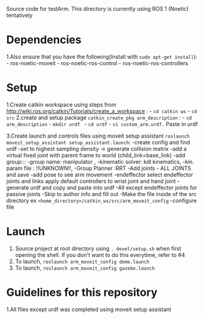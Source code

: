Source code for testArm. This directory is currently using ROS 1 (Noetic) tentatively
# Dependencies
1.Also ensure that you have the following(Install with ```sudo apt-get install```): 
     - ros-noetic-moveit
     - ros-noetic-ros-control 
     - ros-noetic-ros-controllers

# Setup 
1.Create catkin workspace using steps from http://wiki.ros.org/catkin/Tutorials/create_a_workspace :
     - ```cd catkin ws```
     - ```cd src```
2.create and setup package ```catkin_create_pkg arm_description``` :
     - ```cd arm_description```
     - ```mkdir urdf ```
     - ```cd urdf```
     - ```vi custom_arm.urdf.```  Paste in urdf

3.Create launch and controls files using moveit setup assistant ```roslaunch moveit_setup_assistant setup_assistant.launch```:
     -create config and find urdf
     -set to highest sampling density -> generate collision matrix
     -add a virtual fixed joint with parent frame to world (child_link=base_link)
     -add group::: 
          -group name: manipulator , 
          -kinematic solver: kdl kinematics, 
          -kin. param file : !!UNKNOWN!!, 
          -Group Planner :RRT
          -Add joints - ALL JOINTS and save
     -add pose to see arm movement
     -endeffector
          select endeffector joints and links
          apply default controllers to wrist joint and hand joint
     -generate urdf and copy and paste into urdf
     -All except endeffector joints for passive joints 
     -Skip to author info and fill out
     -Make the file inside of the src directory ex ```<home_directory>/catkin_ws/src/arm_moveit_config```
     -configure file
   
# Launch 
1. Source project at root directory using ```. devel/setup.sh``` when first opening the shell. If you don't want to do this everytime, refer to #4
2. To launch, ```roslaunch arm_moveit_config demo.launch```
3. To launch, ```roslaunch arm_moveit_config gazebo.launch```

# Guidelines for this repository
1.All files except urdf was completed using moveit setup assistant 
